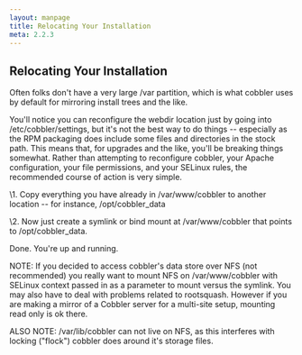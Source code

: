 ```yaml
---
layout: manpage
title: Relocating Your Installation
meta: 2.2.3
---
```

## Relocating Your Installation

Often folks don't have a very large /var partition, which is what
cobbler uses by default for mirroring install trees and the like.

You'll notice you can reconfigure the webdir location just by going
into /etc/cobbler/settings, but it's not the best way to do things
-- especially as the RPM packaging does include some files and
directories in the stock path. This means that, for upgrades and
the like, you'll be breaking things somewhat. Rather than
attempting to reconfigure cobbler, your Apache configuration, your
file permissions, and your SELinux rules, the recommended course of
action is very simple.

\1. Copy everything you have already in /var/www/cobbler to another
 location -- for instance, /opt/cobbler\_data

\2. Now just create a symlink or bind mount at /var/www/cobbler
 that points to /opt/cobbler\_data.

Done. You're up and running.

NOTE: If you decided to access cobbler's data store over NFS (not
recommended) you really want to mount NFS on /var/www/cobbler with
SELinux context passed in as a parameter to mount versus the
symlink. You may also have to deal with problems related to
rootsquash. However if you are making a mirror of a Cobbler server
for a multi-site setup, mounting read only is ok there.

ALSO NOTE: /var/lib/cobbler can not live on NFS, as this interferes
with locking ("flock") cobbler does around it's storage files.

